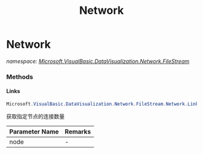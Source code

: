 ﻿---
title: Network
---

# Network
_namespace: [Microsoft.VisualBasic.DataVisualization.Network.FileStream](N-Microsoft.VisualBasic.DataVisualization.Network.FileStream.html)_





### Methods

#### Links
```csharp
Microsoft.VisualBasic.DataVisualization.Network.FileStream.Network.Links(System.String)
```
获取指定节点的连接数量

|Parameter Name|Remarks|
|--------------|-------|
|node|-|




